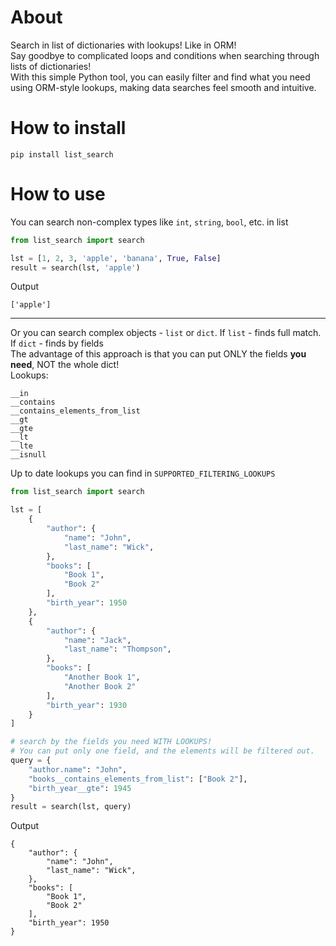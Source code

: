 # About

Search in list of dictionaries with lookups! Like in ORM!  
Say goodbye to complicated loops and conditions when searching through lists of dictionaries!  
With this simple Python tool, you can easily filter and find what you need using ORM-style lookups, making data searches
feel smooth and intuitive.

# How to install
```
pip install list_search
```

# How to use

You can search non-complex types like `int`, `string`, `bool`, etc. in list

```python
from list_search import search

lst = [1, 2, 3, 'apple', 'banana', True, False]
result = search(lst, 'apple')
```

Output

```
['apple']
```

---
Or you can search complex objects - `list` or `dict`. If `list` - finds full match. If `dict` - finds by fields  
The advantage of this approach is that you can put ONLY the fields **you need**, NOT the whole dict!  
Lookups: 
```
__in
__contains
__contains_elements_from_list
__gt
__gte
__lt
__lte
__isnull
```
Up to date lookups you can find in `SUPPORTED_FILTERING_LOOKUPS`

```python
from list_search import search

lst = [
    {
        "author": {
            "name": "John",
            "last_name": "Wick",
        },
        "books": [
            "Book 1",
            "Book 2"
        ],
        "birth_year": 1950
    },
    {
        "author": {
            "name": "Jack",
            "last_name": "Thompson",
        },
        "books": [
            "Another Book 1",
            "Another Book 2"
        ],
        "birth_year": 1930
    }
]

# search by the fields you need WITH LOOKUPS! 
# You can put only one field, and the elements will be filtered out.
query = {
    "author.name": "John",
    "books__contains_elements_from_list": ["Book 2"],
    "birth_year__gte": 1945
}
result = search(lst, query)
```

Output

```
{
    "author": {
        "name": "John",
        "last_name": "Wick",
    },
    "books": [
        "Book 1",
        "Book 2"
    ],
    "birth_year": 1950
}
```
